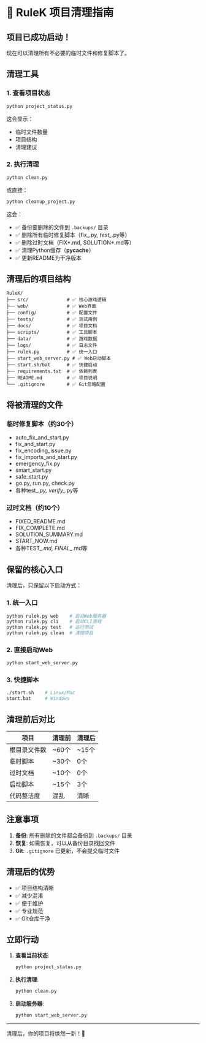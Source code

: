 # 🧹 RuleK 项目清理指南

## 项目已成功启动！

现在可以清理所有不必要的临时文件和修复脚本了。

## 清理工具

### 1. 查看项目状态
```bash
python project_status.py
```
这会显示：
- 临时文件数量
- 项目结构
- 清理建议

### 2. 执行清理
```bash
python clean.py
```
或直接：
```bash
python cleanup_project.py
```

这会：
- ✅ 备份要删除的文件到 `.backups/` 目录
- ✅ 删除所有临时修复脚本（fix_*.py, test_*.py等）
- ✅ 删除过时文档（FIX*.md, SOLUTION*.md等）
- ✅ 清理Python缓存（__pycache__）
- ✅ 更新README为干净版本

## 清理后的项目结构

```
RuleK/
├── src/              # ✅ 核心游戏逻辑
├── web/              # ✅ Web界面
├── config/           # ✅ 配置文件
├── tests/            # ✅ 测试用例
├── docs/             # ✅ 项目文档
├── scripts/          # ✅ 工具脚本
├── data/             # ✅ 游戏数据
├── logs/             # ✅ 日志文件
├── rulek.py          # ✅ 统一入口
├── start_web_server.py # ✅ Web启动脚本
├── start.sh/bat      # ✅ 快捷启动
├── requirements.txt  # ✅ 依赖列表
├── README.md         # ✅ 项目说明
└── .gitignore        # ✅ Git忽略配置
```

## 将被清理的文件

### 临时修复脚本（约30个）
- auto_fix_and_start.py
- fix_and_start.py
- fix_encoding_issue.py
- fix_imports_and_start.py
- emergency_fix.py
- smart_start.py
- safe_start.py
- go.py, run.py, check.py
- 各种test_*.py, verify_*.py等

### 过时文档（约10个）
- FIXED_README.md
- FIX_COMPLETE.md
- SOLUTION_SUMMARY.md
- START_NOW.md
- 各种TEST_*.md, FINAL_*.md等

## 保留的核心入口

清理后，只保留以下启动方式：

### 1. 统一入口
```bash
python rulek.py web    # 启动Web服务器
python rulek.py cli    # 启动CLI游戏
python rulek.py test   # 运行测试
python rulek.py clean  # 清理项目
```

### 2. 直接启动Web
```bash
python start_web_server.py
```

### 3. 快捷脚本
```bash
./start.sh    # Linux/Mac
start.bat     # Windows
```

## 清理前后对比

| 项目 | 清理前 | 清理后 |
|------|--------|--------|
| 根目录文件数 | ~60个 | ~15个 |
| 临时脚本 | ~30个 | 0个 |
| 过时文档 | ~10个 | 0个 |
| 启动脚本 | ~15个 | 3个 |
| 代码整洁度 | 混乱 | 清晰 |

## 注意事项

1. **备份**: 所有删除的文件都会备份到 `.backups/` 目录
2. **恢复**: 如需恢复，可以从备份目录找回文件
3. **Git**: `.gitignore` 已更新，不会提交临时文件

## 清理后的优势

- ✅ 项目结构清晰
- ✅ 减少混淆
- ✅ 便于维护
- ✅ 专业规范
- ✅ Git仓库干净

## 立即行动

1. **查看当前状态**:
   ```bash
   python project_status.py
   ```

2. **执行清理**:
   ```bash
   python clean.py
   ```

3. **启动服务器**:
   ```bash
   python start_web_server.py
   ```

---

清理后，你的项目将焕然一新！🎉
